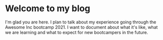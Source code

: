 # Welcome to my blog

I'm glad you are here. I plan to talk about my experience going through the Awesome Inc bootcamp 2021. I want to document about what it's like, what we are learning and what to expect for new bootcampers in the future. 
